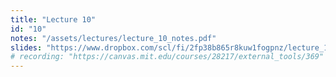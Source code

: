 ```yaml
---
title: "Lecture 10"
id: "10"
notes: "/assets/lectures/lecture_10_notes.pdf"
slides: "https://www.dropbox.com/scl/fi/2fp38b865r8kuw1fogpnz/lecture_10_slides.pdf?rlkey=nal46dx7tjxkngrc262asy1zm&st=q1narkm9&dl=0"
# recording: "https://canvas.mit.edu/courses/28217/external_tools/369"
---
```

